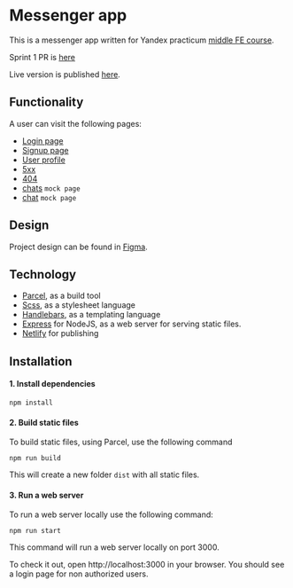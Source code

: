 # Messenger app

This is a messenger app written for Yandex practicum [middle FE course](https://practicum.yandex.ru/profile/middle-frontend/).

Sprint 1 PR is [here](https://github.com/galina-niukhalova/middle.messenger.praktikum.yandex/pull/1)

Live version is published [here](https://galina-messenger.netlify.app).

## Functionality
A user can visit the following pages:
- [Login page](https://galina-messenger.netlify.app/)
- [Signup page](https://galina-messenger.netlify.app/signup)
- [User profile](https://galina-messenger.netlify.app/profile)
- [5xx](https://galina-messenger.netlify.app/error)
- [404](https://galina-messenger.netlify.app/random)
- [chats](https://galina-messenger.netlify.app/chats) `mock page`
- [chat](https://galina-messenger.netlify.app/chat) `mock page`

## Design
Project design can be found in [Figma](https://www.figma.com/file/EuBlJHo8hEbs4qs7NQc64c/Chat-Galina).

## Technology 
- [Parcel](https://parceljs.org/), as a build tool
- [Scss](https://sass-lang.com/), as a stylesheet language
- [Handlebars](https://handlebarsjs.com/), as a templating language
- [Express](https://expressjs.com/) for NodeJS, as a web server for serving static files.
- [Netlify](https://app.netlify.com/) for publishing

## Installation
#### 1. Install dependencies
```
npm install
```

#### 2. Build static files
To build static files, using Parcel, use the following command
```
npm run build
```
This will create a new folder `dist` with all static files.

#### 3. Run a web server
To run a web server locally use the following command: 
```
npm run start
```
This command will run a web server locally on port 3000.

To check it out, open http://localhost:3000 in your browser.
You should see a login page for non authorized users.

